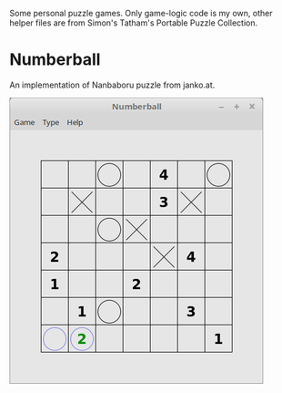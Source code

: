 Some personal puzzle games. Only game-logic code is my own, other helper files are from Simon's Tatham's Portable Puzzle Collection.

# Numberball
An implementation of Nanbaboru puzzle from janko.at.

![Alt text](numberballscreenshot.png?raw=true "Numberball")
